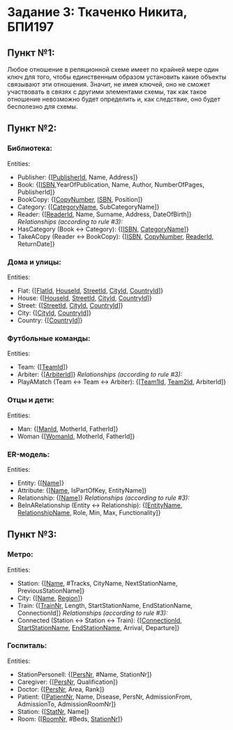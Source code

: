 # Задание 3: Ткаченко Никита, БПИ197
## Пункт №1:
Любое отношение в реляционной схеме имеет по крайней мере один ключ для того, чтобы единственным образом установить какие объекты связывают эти отношения. Значит, не имея ключей, оно не сможет участвовать в связях с другими элементами схемы, так как такое отношение невозможно будет определить и, как следствие, оно будет бесполезно для схемы.


## Пункт №2:
### Библиотека:
Entities:
* Publisher: {[<ins>PublisherId</ins>, Name, Address]}
* Book: {[<ins>ISBN</ins>,YearOfPublication, Name, Author, NumberOfPages, PublisherId]}
* BookCopy: {[<ins>CopyNumber</ins>, <ins>ISBN</ins>, Position]}
* Category: {[<ins>CategoryName</ins>, SubCategoryName]}
* Reader: {[<ins>ReaderId</ins>, Name, Surname, Address, DateOfBirth]}
*Relationships (according to rule #3):*
* HasCategory (Book <-> Category): {[<ins>ISBN</ins>, <ins>CategoryName</ins>]}
* TakeACopy (Reader <-> BookCopy): {[<ins>ISBN</ins>, <ins>CopyNumber</ins>, <ins>ReaderId</ins>, ReturnDate]}

### Дома и улицы:
Entities:
* Flat: {[<ins>FlatId</ins>, <ins>HouseId</ins>, <ins>StreetId</ins>,
<ins>CityId</ins>, <ins>CountryId</ins>]}
* House: {[<ins>HouseId</ins>, <ins>StreetId</ins>, <ins>CityId</ins>, <ins>CountryId</ins>]}
* Street: {[<ins>StreetId</ins>, <ins>CityId</ins>, <ins>CountryId</ins>]}
* City: {[<ins>CityId</ins>, <ins>CountryId</ins>]}
* Country: {[<ins>CountryId</ins>]}

### Футбольные команды:
Entities:
* Team: {[<ins>TeamId</ins>]}
* Arbiter: {[<ins>ArbiterId</ins>]}
*Relationships (according to rule #3):*
* PlayAMatch (Team <-> Team <-> Arbiter): {[<ins>Team1Id</ins>, <ins>Team2Id</ins>, ArbiterId]}

### Отцы и дети:
Entities:
* Man: {[<ins>ManId</ins>, MotherId, FatherId]}
* Woman {[<ins>WomanId</ins>, MotherId, FatherId]}

### ER-модель:
Entities:
* Entity: {[<ins>Name</ins>]}
* Attribute: {[<ins>Name</ins>, IsPartOfKey, EntityName]}
* Relationship: {[<ins>Name</ins>]}
*Relationships (according to rule #3):*
* BeInARelationship (Entity <-> Relationship): {[<ins>EntityName</ins>, <ins>RelationshipName</ins>, Role, Min, Max, Functionality]}


## Пункт №3:
### Метро:
Entities:
* Station: {[<ins>Name</ins>, #Tracks, CityName, NextStationName, PreviousStationName]}
* City: {[<ins>Name</ins>, <ins>Region</ins>]}
* Train: {[<ins>TrainNr</ins>, Length, StartStationName, EndStationName, ConnectionId]}
*Relationships (according to rule #3):*
* Connected (Station <-> Station <-> Train): {[<ins>ConnectionId</ins>, <ins>StartStationName</ins>, <ins>EndStationName</ins>, Arrival, Departure]}

### Госпиталь:
Entities:
* StationPersonell: {[<ins>PersNr</ins>, #Name, StationNr]}
* Caregiver: {[<ins>PersNr</ins>, Qualification]}
* Doctor: {[<ins>PersNr</ins>, Area, Rank]}
* Patient: {[<ins>PatientNr</ins>, Name, Disease, PersNr, AdmissionFrom, AdmissionTo, AdmissionRoomNr]}
* Station: {[<ins>StatNr</ins>, Name]}
* Room: {[<ins>RoomNr</ins>, #Beds, <ins>StationNr</ins>]}
